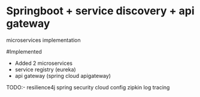 # Springboot + service discovery + api gateway
microservices implementation

#Implemented
- Added 2 microservices
- service registry (eureka)
- api gateway (spring cloud apigateway)

TODO:-
resilience4j
spring security
cloud config
zipkin log tracing
